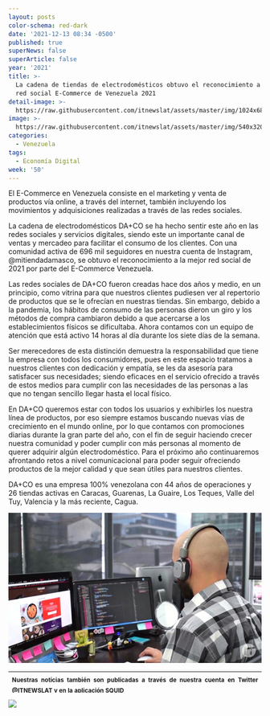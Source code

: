 ```yaml
---
layout: posts
color-schema: red-dark
date: '2021-12-13 08:34 -0500'
published: true
superNews: false
superArticle: false
year: '2021'
title: >-
  La cadena de tiendas de electrodomésticos obtuvo el reconocimiento a la mejor
  red social E-Commerce de Venezuela 2021
detail-image: >-
  https://raw.githubusercontent.com/itnewslat/assets/master/img/1024x680/E-commerce-g.jpg
image: >-
  https://raw.githubusercontent.com/itnewslat/assets/master/img/540x320/E-commerce-p.jpg
categories:
  - Venezuela
tags:
  - Economía Digital
week: '50'
---
```

El E-Commerce en Venezuela consiste en el marketing y venta de productos vía online, a través del internet, también incluyendo los movimientos y adquisiciones realizadas a través de las redes sociales.

La cadena de electrodomésticos DA+CO se ha hecho sentir este año en las redes sociales y servicios digitales, siendo este un importante canal de ventas y mercadeo para facilitar el consumo de los clientes. Con una comunidad activa de 696 mil seguidores en nuestra cuenta de Instagram, @mitiendadamasco, se obtuvo el reconocimiento a la mejor red social de 2021 por parte del E-Commerce Venezuela.

Las redes sociales de DA+CO fueron creadas hace dos años y medio, en un principio, como vitrina para que nuestros clientes pudiesen ver al repertorio de productos que se le ofrecían en nuestras tiendas. Sin embargo, debido a la pandemia, los hábitos de consumo de las personas dieron un giro y los métodos de compra cambiaron debido a que acercarse a los establecimientos físicos se dificultaba. Ahora contamos con un equipo de atención que está activo 14 horas al día durante los siete días de la semana.

Ser merecedores de esta distinción demuestra la responsabilidad que tiene la empresa con todos los consumidores, pues en este espacio tratamos a nuestros clientes con dedicación y empatía, se les da asesoría para satisfacer sus necesidades; siendo eficaces en el servicio ofrecido a través de estos medios para cumplir con las necesidades de las personas a las que no tengan sencillo llegar hasta el local físico.

En DA+CO queremos estar con todos los usuarios y exhibirles los nuestra línea de productos, por eso siempre estamos buscando nuevas vías de crecimiento en el mundo online, por lo que contamos con promociones diarias durante la gran parte del año, con el fin de seguir haciendo crecer nuestra comunidad y poder cumplir con más personas al momento de querer adquirir algún electrodoméstico. Para el próximo año continuaremos afrontando retos a nivel comunicacional para poder seguir ofreciendo productos de la mejor calidad y que sean útiles para nuestros clientes.

DA+CO es una empresa 100% venezolana con 44 años de operaciones y 26 tiendas activas en Caracas, Guarenas, La Guaire, Los Teques, Valle del Tuy, Valencia y la más reciente, Cagua.

![](https://raw.githubusercontent.com/itnewslat/assets/master/img/540x320/E-commerce-p.jpg)

<table style="height: 42px;" width="569">
<tbody>
<tr>
<td style="text-align: justify;"><sub><strong>Nuestras noticias también son publicadas a través de nuestra cuenta en Twitter <a href="https://twitter.com/itnewslat?lang=es">@ITNEWSLAT</a> y en la aplicación <a href="https://squidapp.co/en/">SQUID</a></strong></sub></td>
</tr>
</tbody>
</table>

<img src="https://tracker.metricool.com/c3po.jpg?hash=56f88a41e39ab42c063cc51676587a04"/>